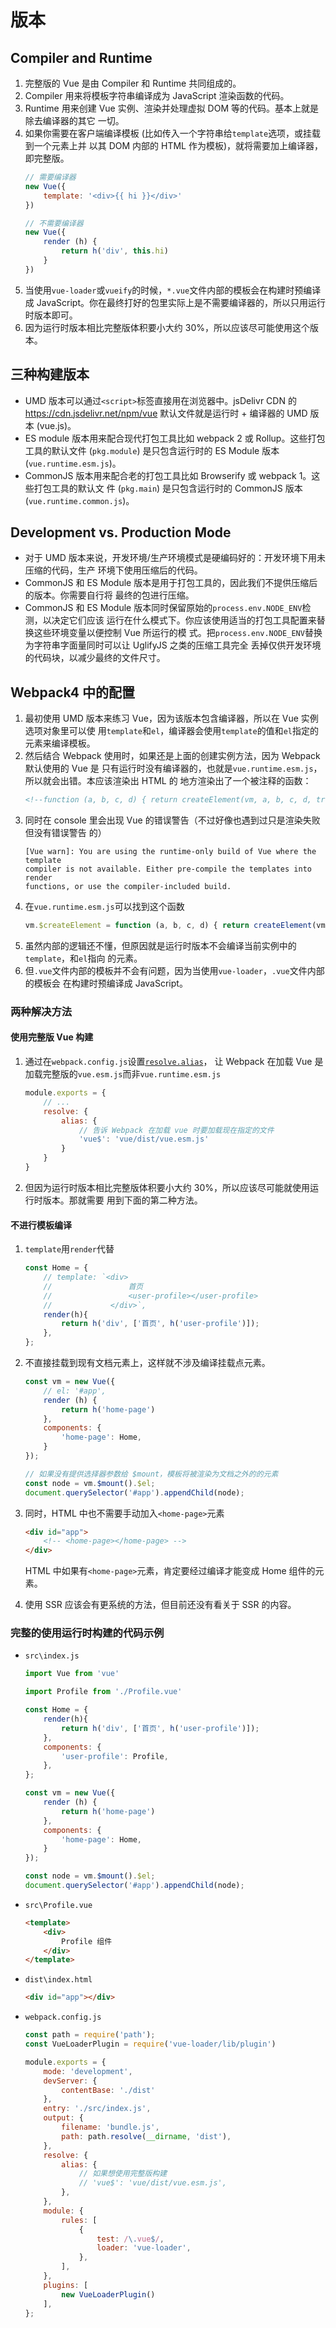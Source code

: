 # 版本


## Compiler and Runtime
1. 完整版的 Vue 是由 Compiler 和 Runtime 共同组成的。
2. Compiler 用来将模板字符串编译成为 JavaScript 渲染函数的代码。
3. Runtime 用来创建 Vue 实例、渲染并处理虚拟 DOM 等的代码。基本上就是除去编译器的其它
一切。
4. 如果你需要在客户端编译模板 (比如传入一个字符串给`template`选项，或挂载到一个元素上并
以其 DOM 内部的 HTML 作为模板)，就将需要加上编译器，即完整版。
    ```js
    // 需要编译器
    new Vue({
        template: '<div>{{ hi }}</div>'
    })

    // 不需要编译器
    new Vue({
        render (h) {
            return h('div', this.hi)
        }
    })
    ```
5. 当使用`vue-loader`或`vueify`的时候，`*.vue`文件内部的模板会在构建时预编译成
JavaScript。你在最终打好的包里实际上是不需要编译器的，所以只用运行时版本即可。
6. 因为运行时版本相比完整版体积要小大约 30%，所以应该尽可能使用这个版本。


## 三种构建版本
* UMD 版本可以通过`<script>`标签直接用在浏览器中。jsDelivr CDN 的
https://cdn.jsdelivr.net/npm/vue 默认文件就是运行时 + 编译器的 UMD 版本 (vue.js)。
* ES module 版本用来配合现代打包工具比如 webpack 2 或 Rollup。这些打包工具的默认文件
(`pkg.module`) 是只包含运行时的 ES Module 版本 (`vue.runtime.esm.js`)。
* CommonJS 版本用来配合老的打包工具比如 Browserify 或 webpack 1。这些打包工具的默认文
件 (`pkg.main`) 是只包含运行时的 CommonJS 版本 (`vue.runtime.common.js`)。


## Development vs. Production Mode
* 对于 UMD 版本来说，开发环境/生产环境模式是硬编码好的：开发环境下用未压缩的代码，生产
环境下使用压缩后的代码。
* CommonJS 和 ES Module 版本是用于打包工具的，因此我们不提供压缩后的版本。你需要自行将
最终的包进行压缩。
* CommonJS 和 ES Module 版本同时保留原始的`process.env.NODE_ENV`检测，以决定它们应该
运行在什么模式下。你应该使用适当的打包工具配置来替换这些环境变量以便控制 Vue 所运行的模
式。把`process.env.NODE_ENV`替换为字符串字面量同时可以让 UglifyJS 之类的压缩工具完全
丢掉仅供开发环境的代码块，以减少最终的文件尺寸。


## Webpack4 中的配置
1. 最初使用 UMD 版本来练习 Vue，因为该版本包含编译器，所以在 Vue 实例选项对象里可以使
用`template`和`el`，编译器会使用`template`的值和`el`指定的元素来编译模板。
2. 然后结合 Webpack 使用时，如果还是上面的创建实例方法，因为 Webpack 默认使用的 Vue 是
只有运行时没有编译器的，也就是`vue.runtime.esm.js`，所以就会出错。本应该渲染出 HTML 的
地方渲染出了一个被注释的函数：
    ```html
    <!--function (a, b, c, d) { return createElement(vm, a, b, c, d, true); }-->
    ```
3. 同时在 console 里会出现 Vue 的错误警告（不过好像也遇到过只是渲染失败但没有错误警告
的）
    ```
    [Vue warn]: You are using the runtime-only build of Vue where the template
    compiler is not available. Either pre-compile the templates into render
    functions, or use the compiler-included build.
    ```
4. 在`vue.runtime.esm.js`可以找到这个函数
    ```js
    vm.$createElement = function (a, b, c, d) { return createElement(vm, a, b, c, d, true); };
    ```
5. 虽然内部的逻辑还不懂，但原因就是运行时版本不会编译当前实例中的`template`，和`el`指向
的元素。
6. 但`.vue`文件内部的模板并不会有问题，因为当使用`vue-loader`，`.vue`文件内部的模板会
在构建时预编译成 JavaScript。

### 两种解决方法
#### 使用完整版 Vue 构建
1. 通过在`webpack.config.js`设置[`resolve.alias`](https://webpack.docschina.org/configuration/resolve/#resolve-alias)，
让 Webpack 在加载 Vue 是加载完整版的`vue.esm.js`而非`vue.runtime.esm.js`
    ```js
    module.exports = {
        // ...
        resolve: {
            alias: {
                // 告诉 Webpack 在加载 vue 时要加载现在指定的文件
                'vue$': 'vue/dist/vue.esm.js'
            }
        }
    }
    ```
2. 但因为运行时版本相比完整版体积要小大约 30%，所以应该尽可能就使用运行时版本。那就需要
用到下面的第二种方法。

#### 不进行模板编译
1. `template`用`render`代替
    ```js
    const Home = {
        // template: `<div>
        //                 首页
        //                 <user-profile></user-profile>
        //             </div>`,
        render(h){
            return h('div', ['首页', h('user-profile')]);
        },
    };
    ```
2. 不直接挂载到现有文档元素上，这样就不涉及编译挂载点元素。
    ```js
    const vm = new Vue({
        // el: '#app',
        render (h) {
            return h('home-page')
        },
        components: {
            'home-page': Home,
        }
    });

    // 如果没有提供选择器参数给 $mount，模板将被渲染为文档之外的的元素
    const node = vm.$mount().$el;
    document.querySelector('#app').appendChild(node);
    ```

3. 同时，HTML 中也不需要手动加入`<home-page>`元素
    ```html
    <div id="app">
        <!-- <home-page></home-page> -->
    </div>
    ```
    HTML 中如果有`<home-page>`元素，肯定要经过编译才能变成 Home 组件的元素。
4. 使用 SSR 应该会有更系统的方法，但目前还没有看关于 SSR 的内容。


### 完整的使用运行时构建的代码示例
* `src\index.js`
    ```js
    import Vue from 'vue'

    import Profile from './Profile.vue'

    const Home = {
        render(h){
            return h('div', ['首页', h('user-profile')]);
        },
        components: {
            'user-profile': Profile,
        },
    };

    const vm = new Vue({
        render (h) {
            return h('home-page')
        },
        components: {
            'home-page': Home,
        }
    });

    const node = vm.$mount().$el;
    document.querySelector('#app').appendChild(node);
    ```
* `src\Profile.vue`  
    ```html
    <template>
        <div>
            Profile 组件
        </div>
    </template>
    ```
* `dist\index.html`
    ```html
    <div id="app"></div>
    ```
* `webpack.config.js`
    ```js
    const path = require('path');
    const VueLoaderPlugin = require('vue-loader/lib/plugin')

    module.exports = {
        mode: 'development',
        devServer: {
            contentBase: './dist'
        },
        entry: './src/index.js',
        output: {
            filename: 'bundle.js',
            path: path.resolve(__dirname, 'dist'),
        },
        resolve: {
            alias: {
                // 如果想使用完整版构建
                // 'vue$': 'vue/dist/vue.esm.js',
            },
        },
        module: {
            rules: [
                {
                    test: /\.vue$/,
                    loader: 'vue-loader',
                },
            ],
        },
        plugins: [
            new VueLoaderPlugin()
        ],
    };
    ```

